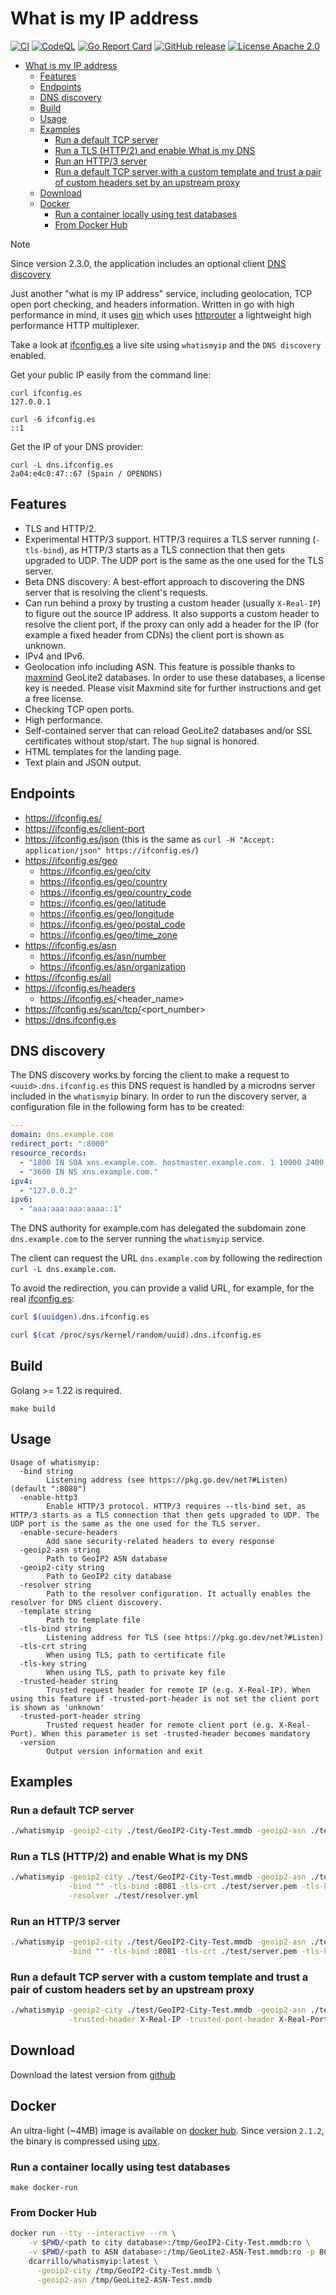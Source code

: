 # What is my IP address

[![CI](https://github.com/dcarrillo/whatismyip/workflows/CI/badge.svg)](https://github.com/dcarrillo/whatismyip/actions)
[![CodeQL](https://github.com/dcarrillo/whatismyip/actions/workflows/codeql-analysis.yml/badge.svg)](https://github.com/dcarrillo/whatismyip/actions/workflows/codeql-analysis.yml)
[![Go Report Card](https://goreportcard.com/badge/github.com/dcarrillo/whatismyip)](https://goreportcard.com/report/github.com/dcarrillo/whatismyip)
[![GitHub release](https://img.shields.io/github/release/dcarrillo/whatismyip.svg)](https://github.com/dcarrillo/whatismyip/releases/)
[![License Apache 2.0](https://img.shields.io/badge/license-Apache%202.0-blue.svg)](./LICENSE)

- [What is my IP address](#what-is-my-ip-address)
  - [Features](#features)
  - [Endpoints](#endpoints)
  - [DNS discovery](#dns-discovery)
  - [Build](#build)
  - [Usage](#usage)
  - [Examples](#examples)
    - [Run a default TCP server](#run-a-default-tcp-server)
    - [Run a TLS (HTTP/2) and enable What is my DNS](#run-a-tls-http2-and-enable-what-is-my-dns)
    - [Run an HTTP/3 server](#run-an-http3-server)
    - [Run a default TCP server with a custom template and trust a pair of custom headers set by an upstream proxy](#run-a-default-tcp-server-with-a-custom-template-and-trust-a-pair-of-custom-headers-set-by-an-upstream-proxy)
  - [Download](#download)
  - [Docker](#docker)
    - [Run a container locally using test databases](#run-a-container-locally-using-test-databases)
    - [From Docker Hub](#from-docker-hub)

> [!NOTE]  
> Since version 2.3.0, the application includes an optional client [DNS discovery](#dns-discovery)

Just another "what is my IP address" service, including geolocation, TCP open port checking, and headers information. Written in go with high performance in mind,
it uses [gin](https://github.com/gin-gonic/gin) which uses [httprouter](https://github.com/julienschmidt/httprouter) a lightweight high performance HTTP multiplexer.

Take a look at [ifconfig.es](https://ifconfig.es) a live site using `whatismyip` and the `DNS discovery` enabled.

Get your public IP easily from the command line:

```text
curl ifconfig.es
127.0.0.1

curl -6 ifconfig.es
::1
```

Get the IP of your DNS provider:

```text
curl -L dns.ifconfig.es
2a04:e4c0:47::67 (Spain / OPENDNS)
```

## Features

- TLS and HTTP/2.
- Experimental HTTP/3 support. HTTP/3 requires a TLS server running (`-tls-bind`), as HTTP/3 starts as a TLS connection that then gets upgraded to UDP. The UDP port is the same as the one used for the TLS server.
- Beta DNS discovery: A best-effort approach to discovering the DNS server that is resolving the client's requests.
- Can run behind a proxy by trusting a custom header (usually `X-Real-IP`) to figure out the source IP address. It also supports a custom header to resolve the client port, if the proxy can only add a header for the IP (for example a fixed header from CDNs) the client port is shown as unknown.
- IPv4 and IPv6.
- Geolocation info including ASN. This feature is possible thanks to [maxmind](https://dev.maxmind.com/geoip/geolite2-free-geolocation-data?lang=en) GeoLite2 databases. In order to use these databases, a license key is needed. Please visit Maxmind site for further instructions and get a free license.
- Checking TCP open ports.
- High performance.
- Self-contained server that can reload GeoLite2 databases and/or SSL certificates without stop/start. The `hup` signal is honored.
- HTML templates for the landing page.
- Text plain and JSON output.

## Endpoints

- https://ifconfig.es/
- https://ifconfig.es/client-port
- https://ifconfig.es/json (this is the same as `curl -H "Accept: application/json" https://ifconfig.es/`)
- https://ifconfig.es/geo
  - https://ifconfig.es/geo/city
  - https://ifconfig.es/geo/country
  - https://ifconfig.es/geo/country_code
  - https://ifconfig.es/geo/latitude
  - https://ifconfig.es/geo/longitude
  - https://ifconfig.es/geo/postal_code
  - https://ifconfig.es/geo/time_zone
- https://ifconfig.es/asn
  - https://ifconfig.es/asn/number
  - https://ifconfig.es/asn/organization
- https://ifconfig.es/all
- https://ifconfig.es/headers
  - https://ifconfig.es/<header_name>
- https://ifconfig.es/scan/tcp/<port_number>
- https://dns.ifconfig.es

## DNS discovery

The DNS discovery works by forcing the client to make a request to `<uuid>.dns.ifconfig.es` this DNS request is handled by a microdns server
included in the `whatismyip` binary. In order to run the discovery server, a configuration file in the following form has to be created:

```yaml
---
domain: dns.example.com
redirect_port: ":8000"
resource_records:
  - "1800 IN SOA xns.example.com. hostmaster.example.com. 1 10000 2400 604800 1800"
  - "3600 IN NS xns.example.com."
ipv4:
  - "127.0.0.2"
ipv6:
  - "aaa:aaa:aaa:aaaa::1"
```

The DNS authority for example.com has delegated the subdomain zone `dns.example.com` to the server running the `whatismyip` service.

The client can request the URL `dns.example.com` by following the redirection `curl -L dns.example.com`.

To avoid the redirection, you can provide a valid URL, for example, for the real [ifconfig.es](https://ifconfig.es):

```bash
curl $(uuidgen).dns.ifconfig.es

curl $(cat /proc/sys/kernel/random/uuid).dns.ifconfig.es
```

## Build

Golang >= 1.22 is required.

`make build`

## Usage

```text
Usage of whatismyip:
  -bind string
        Listening address (see https://pkg.go.dev/net?#Listen) (default ":8080")
  -enable-http3
        Enable HTTP/3 protocol. HTTP/3 requires --tls-bind set, as HTTP/3 starts as a TLS connection that then gets upgraded to UDP. The UDP port is the same as the one used for the TLS server.
  -enable-secure-headers
        Add sane security-related headers to every response
  -geoip2-asn string
        Path to GeoIP2 ASN database
  -geoip2-city string
        Path to GeoIP2 city database
  -resolver string
        Path to the resolver configuration. It actually enables the resolver for DNS client discovery.
  -template string
        Path to template file
  -tls-bind string
        Listening address for TLS (see https://pkg.go.dev/net?#Listen)
  -tls-crt string
        When using TLS, path to certificate file
  -tls-key string
        When using TLS, path to private key file
  -trusted-header string
        Trusted request header for remote IP (e.g. X-Real-IP). When using this feature if -trusted-port-header is not set the client port is shown as 'unknown'
  -trusted-port-header string
        Trusted request header for remote client port (e.g. X-Real-Port). When this parameter is set -trusted-header becomes mandatory
  -version
        Output version information and exit
```

## Examples

### Run a default TCP server

```bash
./whatismyip -geoip2-city ./test/GeoIP2-City-Test.mmdb -geoip2-asn ./test/GeoLite2-ASN-Test.mmdb
```

### Run a TLS (HTTP/2) and enable What is my DNS

```bash
./whatismyip -geoip2-city ./test/GeoIP2-City-Test.mmdb -geoip2-asn ./test/GeoLite2-ASN-Test.mmdb \
             -bind "" -tls-bind :8081 -tls-crt ./test/server.pem -tls-key ./test/server.key \
             -resolver ./test/resolver.yml
```

### Run an HTTP/3 server

```bash
./whatismyip -geoip2-city ./test/GeoIP2-City-Test.mmdb -geoip2-asn ./test/GeoLite2-ASN-Test.mmdb \
             -bind "" -tls-bind :8081 -tls-crt ./test/server.pem -tls-key ./test/server.key -enable-http3
```

### Run a default TCP server with a custom template and trust a pair of custom headers set by an upstream proxy

```bash
./whatismyip -geoip2-city ./test/GeoIP2-City-Test.mmdb -geoip2-asn ./test/GeoLite2-ASN-Test.mmdb \
             -trusted-header X-Real-IP -trusted-port-header X-Real-Port -template mytemplate.tmpl
```

## Download

Download the latest version from [github](https://github.com/dcarrillo/whatismyip/releases)

## Docker

An ultra-light (~4MB) image is available on [docker hub](https://hub.docker.com/r/dcarrillo/whatismyip). Since version `2.1.2`, the binary is compressed using [upx](https://github.com/upx/upx).

### Run a container locally using test databases

`make docker-run`

### From Docker Hub

```bash
docker run --tty --interactive --rm \
    -v $PWD/<path to city database>:/tmp/GeoIP2-City-Test.mmdb:ro \
    -v $PWD/<path to ASN database>:/tmp/GeoLite2-ASN-Test.mmdb:ro -p 8080:8080 \
    dcarrillo/whatismyip:latest \
      -geoip2-city /tmp/GeoIP2-City-Test.mmdb \
      -geoip2-asn /tmp/GeoLite2-ASN-Test.mmdb
```
